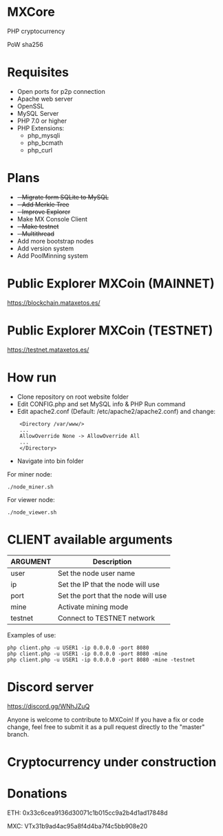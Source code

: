 # MXCore
PHP cryptocurrency

PoW sha256

# Requisites

- Open ports for p2p connection
- Apache web server
- OpenSSL
- MySQL Server
- PHP 7.0 or higher
- PHP Extensions:
  - php_mysqli
  - php_bcmath
  - php_curl
  
# Plans
- ~~- Migrate form SQLite to MySQL~~
- ~~- Add Merkle Tree~~
- ~~- Improve Explorer~~
- Make MX Console Client
- ~~- Make testnet~~
- ~~- Multithread~~
- Add more bootstrap nodes
- Add version system
- Add PoolMinning system
  
# Public Explorer MXCoin (MAINNET)

https://blockchain.mataxetos.es/

# Public Explorer MXCoin (TESTNET)
https://testnet.mataxetos.es/

# How run
- Clone repository on root website folder
- Edit CONFIG.php and set MySQL info & PHP Run command
- Edit apache2.conf (Default: /etc/apache2/apache2.conf) and change:
```
    <Directory /var/www/>
    ...
    AllowOverride None -> AllowOverride All
    ...
    </Directory>
```

- Navigate into bin folder

For miner node:
```
./node_miner.sh
```

For viewer node:
```
./node_viewer.sh
```
  
# CLIENT available arguments
|ARGUMENT   	|Description   	|
|---	|---	|
|user   	|Set the node user name   	|
|ip   	|Set the IP that the node will use   	|
|port   	|Set the port that the node will use   	|
|mine   	|Activate mining mode   	|
|testnet   	|Connect to TESTNET network   	|

Examples of use:
```
php client.php -u USER1 -ip 0.0.0.0 -port 8080
php client.php -u USER1 -ip 0.0.0.0 -port 8080 -mine
php client.php -u USER1 -ip 0.0.0.0 -port 8080 -mine -testnet
```

# Discord server
https://discord.gg/WNhJZuQ

Anyone is welcome to contribute to MXCoin! 
If you have a fix or code change, feel free to submit it as a pull request directly to the "master" branch.

# Cryptocurrency under construction

# Donations
ETH: 0x33c6cea9136d30071c1b015cc9a2b4d1ad17848d

MXC: VTx31b9ad4ac95a8f4d4ba7f4c5bb908e20
